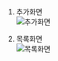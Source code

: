 1. 추가화면<br/>
![추가화면](https://github.com/Het0512/PP_P1/assets/106014443/49826b9b-b2ac-451d-bc32-53dd8629b2b7)

2. 목록화면<br/>
![목록화면](https://github.com/Het0512/PP_P1/assets/106014443/13071560-0929-4d49-984b-ba613eb29d3b)
